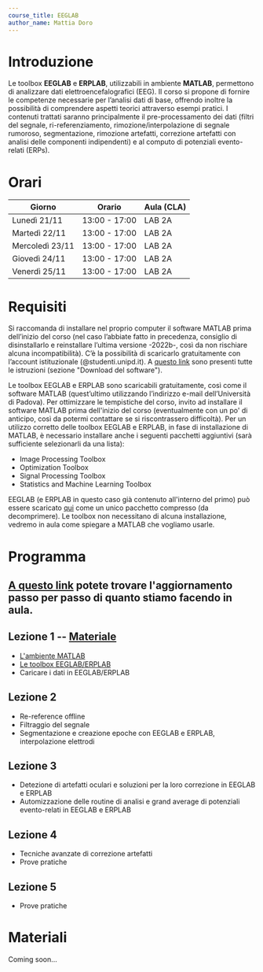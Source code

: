 ```yaml
---
course_title: EEGLAB
author_name: Mattia Doro
---
```


# Introduzione 
Le toolbox **EEGLAB** e **ERPLAB**, utilizzabili in ambiente **MATLAB**, permettono di analizzare dati elettroencefalografici (EEG). Il corso si propone di fornire le competenze necessarie per l’analisi dati di base, offrendo inoltre la possibilità di comprendere aspetti teorici attraverso esempi pratici. I contenuti trattati saranno principalmente il pre-processamento dei dati (filtri del segnale, ri-referenziamento, rimozione/interpolazione di segnale rumoroso, segmentazione, rimozione artefatti, correzione artefatti con analisi delle componenti indipendenti) e al computo di potenziali evento-relati (ERPs).

# Orari

|    **Giorno**   | **Orario**    | **Aula (CLA)** |
|-----------------|---------------|----------------|
| Lunedì 21/11    | 13:00 - 17:00 |     LAB 2A     |
| Martedì 22/11   | 13:00 - 17:00 |     LAB 2A     |
| Mercoledì 23/11 | 13:00 - 17:00 |     LAB 2A     |
| Giovedì 24/11   | 13:00 - 17:00 |     LAB 2A     |
| Venerdì 25/11   | 13:00 - 17:00 |     LAB 2A     |

# Requisiti
Si raccomanda di installare nel proprio computer il software MATLAB prima dell’inizio del corso (nel caso l’abbiate fatto in precedenza, consiglio di disinstallarlo e reinstallare l’ultima versione -2022b-, così da non rischiare alcuna incompatibilità). C’è la possibilità di scaricarlo gratuitamente con l’account istituzionale (@studenti.unipd.it). A [questo link](https://asit.unipd.it/servizi/servizi-utenti-istituzionali/contratti-software-licenze/matlab) sono presenti tutte le istruzioni (sezione "Download del software").

Le toolbox EEGLAB e ERPLAB sono scaricabili gratuitamente, così come il software MATLAB (quest’ultimo utilizzando l’indirizzo e-mail dell’Università di Padova).
Per ottimizzare le tempistiche del corso, invito ad installare il software MATLAB prima dell'inizio del corso (eventualmente con un po' di anticipo, così da potermi contattare se si riscontrassero difficoltà).
Per un utilizzo corretto delle toolbox EEGLAB e ERPLAB, in fase di installazione di MATLAB, è necessario installare anche i seguenti pacchetti aggiuntivi (sarà sufficiente selezionarli da una lista):

- Image Processing Toolbox
- Optimization Toolbox
- Signal Processing Toolbox
- Statistics and Machine Learning Toolbox

EEGLAB (e ERPLAB in questo caso già contenuto all'interno del primo) può essere scaricato [qui](https://drive.google.com/drive/folders/1_N4_UB2yvqnrQwvGe-9KiUPbGu6UdLAr?usp=sharing) come un unico pacchetto compresso (da decomprimere). Le toolbox non necessitano di alcuna installazione, vedremo in aula come spiegare a MATLAB che vogliamo usarle.

# Programma

## [A questo link](https://drive.matlab.com/sharing/5d74cf4b-1d20-414e-9e07-055db7896c60) potete trovare l'aggiornamento passo per passo di quanto stiamo facendo in aula.

## Lezione 1 -- [Materiale](https://drive.google.com/open?id=1EE42XpruJH8BrDDmANa-eUQS5Cv9CiR6&authuser=mattia.doro%40unipd.it&usp=drive_fs)
- [L'ambiente MATLAB](MatlabBase1_1.html)
- [Le toolbox EEGLAB/ERPLAB](ToolboxEEGLABERPLAB_1_2.html)
- Caricare i dati in EEGLAB/ERPLAB

## Lezione 2
- Re-reference offline
- Filtraggio del segnale
- Segmentazione e creazione epoche con EEGLAB e ERPLAB, interpolazione elettrodi

## Lezione 3
- Detezione di artefatti oculari e soluzioni per la loro correzione in EEGLAB e ERPLAB
- Automizzazione delle routine di analisi e grand average di potenziali evento-relati in EEGLAB e
ERPLAB

## Lezione 4
- Tecniche avanzate di correzione artefatti
- Prove pratiche

## Lezione 5
- Prove pratiche

# Materiali
Coming soon...





